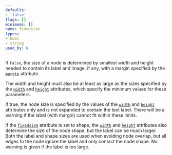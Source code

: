 ```yaml
---
defaults:
- 'false'
flags: []
minimums: []
name: fixedsize
types:
- bool
- string
used_by: N
---
```

If `false`, the size of a node is determined by smallest width and height
needed to contain its label and image, if any, with a margin specified by
the [`margin`](#d:margin) attribute.

The width and height must also be at least as large as the sizes specified by
the [`width`](#d:width) and [`height`](#d:height) attributes, which specify
the minimum values for these parameters.

If true, the node size is specified by the values of the [`width`](#d:width)
and [`height`](#d:height) attributes only and is not expanded to contain the
text label. There will be a warning if the label (with margin) cannot fit
within these limits.

If the [`fixedsize`](#d:fixedsize) attribute is set to shape, the
[`width`](#d:width) and [`height`](#d:height) attributes also determine the size
of the node shape, but the label can be much larger. Both the label and shape
sizes are used when avoiding node overlap, but all edges to the node ignore
the label and only contact the node shape. No warning is given if the label
is too large.
